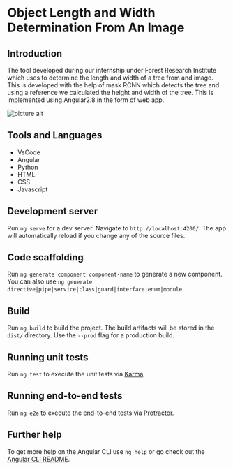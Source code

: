 # Object Length and Width Determination From An Image

## Introduction

The tool developed during our internship under Forest Research Institute which uses to determine the length and width of a tree from and image. This is developed with the help of mask RCNN which detects the tree and using a reference we calculated the height and width of the tree. This is implemented using Angular2.8 in the form of web app.

![picture alt](https://drive.google.com/file/d/14KkXVxzfF7xpA84BgtxJkrKV_BbtL0Cg/view?usp=sharing "Title is optional")
## Tools and Languages
* VsCode
* Angular
* Python 
* HTML
* CSS
* Javascript

## Development server

Run `ng serve` for a dev server. Navigate to `http://localhost:4200/`. The app will automatically reload if you change any of the source files.

## Code scaffolding

Run `ng generate component component-name` to generate a new component. You can also use `ng generate directive|pipe|service|class|guard|interface|enum|module`.

## Build

Run `ng build` to build the project. The build artifacts will be stored in the `dist/` directory. Use the `--prod` flag for a production build.

## Running unit tests

Run `ng test` to execute the unit tests via [Karma](https://karma-runner.github.io).

## Running end-to-end tests

Run `ng e2e` to execute the end-to-end tests via [Protractor](http://www.protractortest.org/).

## Further help

To get more help on the Angular CLI use `ng help` or go check out the [Angular CLI README](https://github.com/angular/angular-cli/blob/master/README.md).
